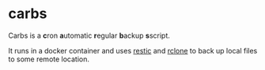# carbs

Carbs is a **c**ron **a**utomatic **r**egular **b**ackup **s**script.

It runs in a docker container and uses [restic](https://github.com/restic/restic) and [rclone](https://github.com/rclone/rclone) to back up local files to some remote location.
